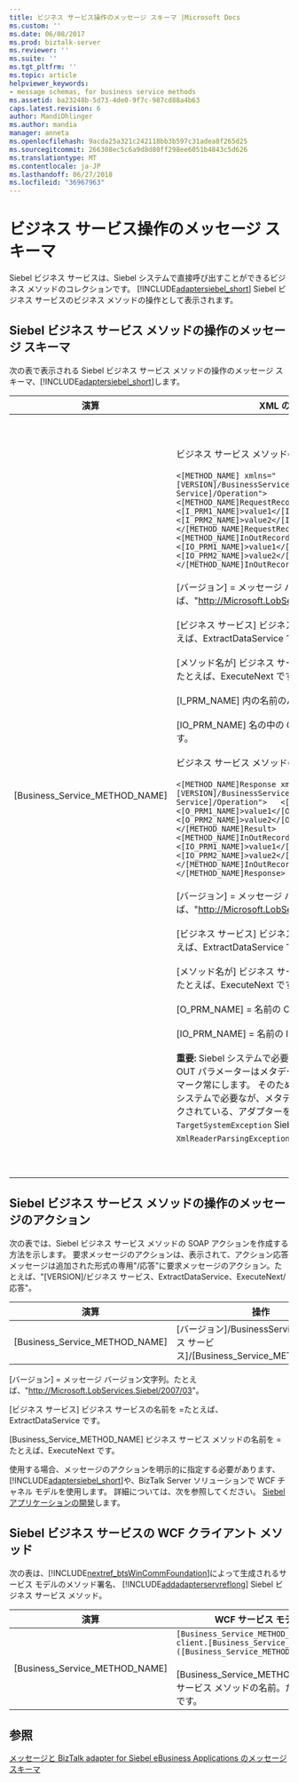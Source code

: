 ```yaml
---
title: ビジネス サービス操作のメッセージ スキーマ |Microsoft Docs
ms.custom: ''
ms.date: 06/08/2017
ms.prod: biztalk-server
ms.reviewer: ''
ms.suite: ''
ms.tgt_pltfrm: ''
ms.topic: article
helpviewer_keywords:
- message schemas, for business service methods
ms.assetid: ba23248b-5d73-4de0-9f7c-987cd88a4b63
caps.latest.revision: 6
author: MandiOhlinger
ms.author: mandia
manager: anneta
ms.openlocfilehash: 9acda25a321c242118bb3b597c31adea8f265d25
ms.sourcegitcommit: 266308ec5c6a9d8d80ff298ee6051b4843c5d626
ms.translationtype: MT
ms.contentlocale: ja-JP
ms.lasthandoff: 06/27/2018
ms.locfileid: "36967963"
---
```

# <a name="message-schemas-for-business-service-operations"></a>ビジネス サービス操作のメッセージ スキーマ
Siebel ビジネス サービスは、Siebel システムで直接呼び出すことができるビジネス メソッドのコレクションです。 [!INCLUDE[adaptersiebel_short](../../includes/adaptersiebel-short-md.md)] Siebel ビジネス サービスのビジネス メソッドの操作として表示されます。  

## <a name="message-schemas-for-siebel-business-service-method-operations"></a>Siebel ビジネス サービス メソッドの操作のメッセージ スキーマ  
 次の表で表示される Siebel ビジネス サービス メソッドの操作のメッセージ スキーマ、[!INCLUDE[adaptersiebel_short](../../includes/adaptersiebel-short-md.md)]します。  


|           演算            |                                                                                                                                                                                                                                                                                                                                                                                                                                                                                                                                                                                                                                                                                                                                                                                                                                                                                                                                                                                                                                                                                    XML の構造体                                                                                                                                                                                                                                                                                                                                                                                                                                                                                                                                                                                                                                                                                                                                                                                                                                                                                                                                                                                                                                                                                    |                                                                                                                                                                                       説明                                                                                                                                                                                        |
|--------------------------------|-------------------------------------------------------------------------------------------------------------------------------------------------------------------------------------------------------------------------------------------------------------------------------------------------------------------------------------------------------------------------------------------------------------------------------------------------------------------------------------------------------------------------------------------------------------------------------------------------------------------------------------------------------------------------------------------------------------------------------------------------------------------------------------------------------------------------------------------------------------------------------------------------------------------------------------------------------------------------------------------------------------------------------------------------------------------------------------------------------------------------------------------------------------------------------------------------------------------------------------------------------------------------------------------------------------------------------------------------------------------------------------------------------------------------------------------------------------------------------------------------------------------------------------------------------------------------------------------------------------------------------------------------------------------------------------------------------------------------------------------------------------------------------------------------------------------------------------------------------------------------------------------------------------------------------------------------------------------------------------------------------------------------------------------------------------------------------------------------------------------------------------------------------------------------------------|------------------------------------------------------------------------------------------------------------------------------------------------------------------------------------------------------------------------------------------------------------------------------------------------------------------------------------------------------------------------------------------|
| [Business_Service_METHOD_NAME] | ビジネス サービス メソッドの要求メッセージ。<br /><br /> `<[METHOD_NAME] xmlns="[VERSION]/BusinessServices/[Business Service]/Operation">   <[METHOD_NAME]RequestRecord>     <[I_PRM1_NAME]>value1</[I_PRM1_NAME]>     <[I_PRM2_NAME]>value2</[I_PRM2_NAME]>     …   </[METHOD_NAME]RequestRecord>   <[METHOD_NAME]InOutRecord>     <[IO_PRM1_NAME]>value1</[IO_PRM1_NAME]>     <[IO_PRM2_NAME]>value2</[IO_PRM2_NAME]>     …   </[METHOD_NAME]InOutRecord> </[METHOD_NAME]>`<br /><br /> [バージョン] = メッセージ バージョン文字列。たとえば、"<http://Microsoft.LobServices.Siebel/2007/03>"。<br /><br /> [ビジネス サービス] ビジネス サービスの名前を =たとえば、ExtractDataService です。<br /><br /> [メソッド名が] ビジネス サービス メソッドの名前を =たとえば、ExecuteNext です。<br /><br /> [I_PRM_NAME] 内の名前のパラメーターを = です。<br /><br /> [IO_PRM_NAME] 名の中の OUT パラメーターを = です。<br /><br /> ビジネス サービス メソッドの応答メッセージ:<br /><br /> `<[METHOD_NAME]Response xmlns="[VERSION]/BusinessServices/[Business Service]/Operation">   <[METHOD_NAME]Result>     <[O_PRM1_NAME]>value1</[O_PRM1_NAME]>     <[O_PRM2_NAME]>value2</[O_PRM2_NAME]>     …   </[METHOD_NAME]Result>   <[METHOD_NAME]InOutRecord>     <[IO_PRM1_NAME]>value1</[IO_PRM1_NAME]>     <[IO_PRM2_NAME]>value2</[IO_PRM2_NAME]>     …   </[METHOD_NAME]InOutRecord > </[METHOD_NAME]Response>`<br /><br /> [バージョン] = メッセージ バージョン文字列。たとえば、"<http://Microsoft.LobServices.Siebel/2007/03>"。<br /><br /> [ビジネス サービス] ビジネス サービスの名前を =たとえば、ExtractDataService です。<br /><br /> [メソッド名が] ビジネス サービス メソッドの名前を =たとえば、ExecuteNext です。<br /><br /> [O_PRM_NAME] = 名前の OUT パラメーター。<br /><br /> [IO_PRM_NAME] = 名前の INOUT パラメーター。<br /><br /> **重要:** Siebel システムで必要な場合でも、OUT IN と OUT パラメーターはメタデータでは、省略可能としてマーク常にします。 そのため、パラメーターは、Siebel システムで必要なが、メタデータの省略可能としてマークされている、アダプターをスロー、 `TargetSystemException` Siebel から受信するとなく、`XmlReaderParsingException`します。 | Siebel ビジネス サービス メソッドは、操作名として表示されます。<br /><br /> -では、OUT、OUT パラメーターでサポートされます。<br /><br /> 階層型は文字列として表示されます。 Siebel アダプターでは、これらの文字列に渡される値は検証されません。 これらの値が Siebel システムで想定されているスキーマに準拠していない場合は、実行時に例外が生成されます。 |

## <a name="message-actions-for-siebel-business-service-method-operations"></a>Siebel ビジネス サービス メソッドの操作のメッセージのアクション  
 次の表では、Siebel ビジネス サービス メソッドの SOAP アクションを作成する方法を示します。 要求メッセージのアクションは、表示されて、アクション応答メッセージは追加された形式の専用"/応答"に要求メッセージのアクション。たとえば、"[VERSION]/ビジネス サービス、ExtractDataService、ExecuteNext/応答"。  

|演算|操作|説明|  
|---------------|------------|-----------------|  
|[Business_Service_METHOD_NAME]|[バージョン]/BusinessServices/[ビジネス サービス]/[Business_Service_METHOD_NAME]|[バージョン]/ビジネス サービス/ExtractDataService/ExecuteNext|  

 [バージョン] = メッセージ バージョン文字列。たとえば、"<http://Microsoft.LobServices.Siebel/2007/03>"。  

 [ビジネス サービス] ビジネス サービスの名前を =たとえば、ExtractDataService です。  

 [Business_Service_METHOD_NAME] ビジネス サービス メソッドの名前を =たとえば、ExecuteNext です。  

 使用する場合、メッセージのアクションを明示的に指定する必要があります、[!INCLUDE[adaptersiebel_short](../../includes/adaptersiebel-short-md.md)]や、BizTalk Server ソリューションで WCF チャネル モデルを使用します。 詳細については、次を参照してください。 [Siebel アプリケーションの開発](../../adapters-and-accelerators/adapter-siebel/develop-your-siebel-applications.md)します。  

## <a name="siebel-business-service-wcf-client-methods"></a>Siebel ビジネス サービスの WCF クライアント メソッド  
 次の表は、[!INCLUDE[nextref_btsWinCommFoundation](../../includes/nextref-btswincommfoundation-md.md)]によって生成されるサービス モデルのメソッド署名、 [!INCLUDE[addadapterservreflong](../../includes/addadapterservreflong-md.md)] Siebel ビジネス サービス メソッド。  

|演算|WCF サービス モデルのメソッド|  
|---------------|------------------------------|  
|[Business_Service_METHOD_NAME]|`[Business_Service_METHOD_NAME]ResponseRecord client.[Business_Service_METHOD_NAME]([Business_Service_METHOD_NAME]RequestRecord);`<br /><br /> [Business_Service_METHOD_NAME] = ビジネス サービス メソッドの名前。たとえば、ExecuteNext です。|  

## <a name="see-also"></a>参照  
 [メッセージと BizTalk adapter for Siebel eBusiness Applications のメッセージ スキーマ](../../adapters-and-accelerators/adapter-siebel/messages-and-message-schemas-for-siebel-adapter-in-biztalk.md)